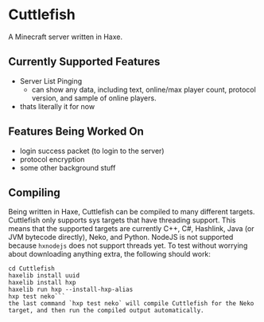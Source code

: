 # Cuttlefish
A Minecraft server written in Haxe.

## Currently Supported Features
- Server List Pinging
    - can show any data, including text, online/max player count, protocol version, and sample of online players.
- thats literally it for now

## Features Being Worked On
- login success packet (to login to the server)
- protocol encryption
- some other background stuff

## Compiling
Being written in Haxe, Cuttlefish can be compiled to many different targets. Cuttlefish only supports sys targets that have threading support. This means that the supported targets are currently C++, C#, Hashlink, Java (or JVM bytecode directly), Neko, and Python. NodeJS is not supported because `hxnodejs` does not support threads yet. To test without worrying about downloading anything extra, the following should work:
```git clone https://github.com/LeotomasMC/Cuttlefish.git
cd Cuttlefish
haxelib install uuid
haxelib install hxp
haxelib run hxp --install-hxp-alias
hxp test neko```
the last command `hxp test neko` will compile Cuttlefish for the Neko target, and then run the compiled output automatically.